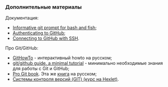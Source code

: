 ### Дополнительные материалы

Документация:

* [Informative git prompt for bash and fish](https://github.com/magicmonty/bash-git-prompt/);
* [Authenticating to GitHub](https://help.github.com/categories/authenticating-to-github/);
* [Connecting to GitHub with SSH](https://help.github.com/articles/connecting-to-github-with-ssh/).

Про Git/GitHub:

* [GitHowTo](https://githowto.com/ru) - интерактивный howto на русском;
* [git/github guide. a minimal tutorial](http://kbroman.org/github_tutorial/) - минимально необходимые знания для работы с Git и GitHub;
* [Pro Git book](https://git-scm.com/book/en/v2/). Эта же [книга](https://git-scm.com/book/ru/v2) на русском;
* [Системы контроля версий (GIT) (курс на Hexlet)](https://ru.hexlet.io/courses/intro_to_git).
